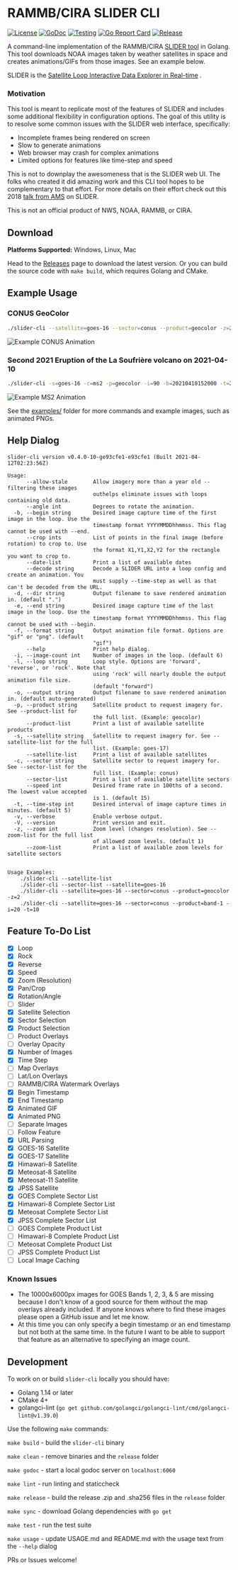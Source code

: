 # RAMMB/CIRA SLIDER CLI

[![License](https://img.shields.io/github/license/colinmcintosh/SLIDER-cli.svg)](https://github.com/colinmcintosh/SLIDER-cli/blob/main/LICENSE)
[![GoDoc](https://godoc.org/github.com/colinmcintosh/SLIDER-cli/slider?status.svg)](https://godoc.org/github.com/colinmcintosh/SLIDER-cli/slider)
[![Testing](https://github.com/colinmcintosh/SLIDER-cli/actions/workflows/build-main.yml/badge.svg?branch=main)](https://github.com/colinmcintosh/SLIDER-cli/actions/workflows/build-main.yml)
[![Go Report Card](https://goreportcard.com/badge/github.com/colinmcintosh/SLIDER-cli)](https://goreportcard.com/report/github.com/colinmcintosh/SLIDER-cli)
[![Release](https://img.shields.io/github/release/colinmcintosh/SLIDER-cli.svg)](https://github.com/colinmcintosh/SLIDER-cli/releases/latest)

A command-line implementation of the
RAMMB/CIRA [SLIDER tool](https://rammb-slider.cira.colostate.edu/)
in Golang. This tool downloads NOAA images taken by weather satellites in space and creates
animations/GIFs from those images. See an example below.

SLIDER is
the [Satellite Loop Interactive Data Explorer in Real-time](https://www.satelliteconferences.noaa.gov/2017/doc/poster/94.pdf)
.

### Motivation

This tool is meant to replicate most of the features of SLIDER and includes some additional
flexibility in configuration options. The goal of this utility is to resolve some common issues with
the SLIDER web interface, specifically:

- Incomplete frames being rendered on screen
- Slow to generate animations
- Web browser may crash for complex animations
- Limited options for features like time-step and speed

This is not to downplay the awesomeness that is the SLIDER web UI. The folks who
created it did amazing work and this CLI tool hopes to be complementary to that
effort. For more details on their effort check out this
2018 [talk from AMS](https://ams.confex.com/ams/98Annual/webprogram/Paper336810.html)
on SLIDER.

This is not an official product of NWS, NOAA, RAMMB, or CIRA.

## Download

**Platforms Supported:** Windows, Linux, Mac

Head to the [Releases](https://github.com/colinmcintosh/SLIDER-cli/releases)
page to download the latest version. Or you can build the source code with
`make build`, which requires Golang and CMake.

## Example Usage

### CONUS GeoColor

```bash
./slider-cli --satellite=goes-16 --sector=conus --product=geocolor -z=2
```

![Example CONUS Animation](examples/cira-rammb-slider---goes-16---conus---geocolor---20210407140615-20210407154115.gif)

### Second 2021 Eruption of the La Soufrière volcano on 2021-04-10

```bash
./slider-cli -s=goes-16 -c=ms2 -p=geocolor -i=90 -b=20210410152000 -t=2 --speed=10 --crop=250,250,750,750
```

![Example MS2 Animation](examples/cira-rammb-slider_goes-16_ms2_geocolor_500x500_20210410151951-20210410181751.gif)

See the [examples/](examples) folder for more commands and example images, such as animated PNGs.

## Help Dialog

```
slider-cli version v0.4.0-10-ge93cfe1-e93cfe1 (Built 2021-04-12T02:23:56Z)

Usage:
      --allow-stale        Allow imagery more than a year old -- filtering these images
                           outhelps eliminate issues with loops containing old data.
      --angle int          Degrees to rotate the animation.
  -b, --begin string       Desired image capture time of the first image in the loop. Use the
                           timestamp format YYYYMMDDhhmmss. This flag cannot be used with --end.
      --crop ints          List of points in the final image (before rotation) to crop to. Use
                           the format X1,Y1,X2,Y2 for the rectangle you want to crop to.
      --date-list          Print a list of available dates
      --decode string      Decode a SLIDER URL into a loop config and create an animation. You
                           must supply --time-step as well as that can't be decoded from the URL.
  -d, --dir string         Output filename to save rendered animation in. (default ".")
  -e, --end string         Desired image capture time of the last image in the loop. Use the
                           timestamp format YYYYMMDDhhmmss. This flag cannot be used with --begin.
  -f, --format string      Output animation file format. Options are "gif" or "png". (default
                           "gif")
      --help               Print help dialog.
  -i, --image-count int    Number of images in the loop. (default 6)
  -l, --loop string        Loop style. Options are 'forward', 'reverse', or 'rock'. Note that
                           using 'rock' will nearly double the output animation file size.
                           (default "forward")
  -o, --output string      Output filename to save rendered animation in. (default auto-generated)
  -p, --product string     Satellite product to request imagery for. See --product-list for
                           the full list. (Example: geocolor)
      --product-list       Print a list of available satellite products
  -s, --satellite string   Satellite to request imagery for. See --satellite-list for the full
                           list. (Example: goes-17)
      --satellite-list     Print a list of available satellites
  -c, --sector string      Satellite sector to request imagery for. See --sector-list for the
                           full list. (Example: conus)
      --sector-list        Print a list of available satellite sectors
      --speed int          Desired frame rate in 100ths of a second. The lowest value accepted
                           is 1. (default 15)
  -t, --time-step int      Desired interval of image capture times in minutes. (default 5)
  -v, --verbose            Enable verbose output.
  -V, --version            Print version and exit.
  -z, --zoom int           Zoom level (changes resolution). See --zoom-list for the full list
                           of allowed zoom levels. (default 1)
      --zoom-list          Print a list of available zoom levels for satellite sectors


Usage Examples:
    ./slider-cli --satellite-list
    ./slider-cli --sector-list --satellite=goes-16
    ./slider-cli --satellite=goes-16 --sector=conus --product=geocolor -z=2
    ./slider-cli --satellite=goes-16 --sector=conus --product=band-1 -i=20 -t=10
```

## Feature To-Do List

- [x] Loop
- [x] Rock
- [x] Reverse
- [x] Speed
- [x] Zoom (Resolution)
- [x] Pan/Crop
- [x] Rotation/Angle
- [ ] Slider
- [x] Satellite Selection
- [x] Sector Selection
- [x] Product Selection
- [ ] Product Overlays
- [ ] Overlay Opacity
- [x] Number of Images
- [x] Time Step
- [ ] Map Overlays
- [ ] Lat/Lon Overlays
- [ ] RAMMB/CIRA Watermark Overlays
- [x] Begin Timestamp
- [x] End Timestamp
- [x] Animated GIF
- [x] Animated PNG
- [ ] Separate Images
- [ ] Follow Feature
- [x] URL Parsing
- [x] GOES-16 Satellite
- [x] GOES-17 Satellite
- [x] Himawari-8 Satellite
- [x] Meteosat-8 Satellite
- [x] Meteosat-11 Satellite
- [x] JPSS Satellite
- [x] GOES Complete Sector List
- [x] Himawari-8 Complete Sector List
- [x] Meteosat Complete Sector List
- [x] JPSS Complete Sector List
- [ ] GOES Complete Product List
- [ ] Himawari-8 Complete Product List
- [ ] Meteosat Complete Product List
- [ ] JPSS Complete Product List
- [ ] Local Image Caching

### Known Issues

- The 10000x6000px images for GOES Bands 1, 2, 3, & 5 are missing because I don't know of a good
  source for them without the map overlays already included. If anyone knows where to find these
  images please open a GitHub issue and let me know.
- At this time you can only specify a begin timestamp or an end timestamp but not both at the same
  time. In the future I want to be able to support that feature as an alternative to specifying an
  image count.

## Development

To work on or build `slider-cli` locally you should have:

- Golang 1.14 or later
- CMake 4+
- golangci-lint (`go get github.com/golangci/golangci-lint/cmd/golangci-lint@v1.39.0`)

Use the following `make` commands:

`make build` - build the `slider-cli` binary

`make clean` - remove binaries and the `release` folder

`make godoc` - start a local godoc server on `localhost:6060`

`make lint` - run linting and staticcheck

`make release` - build the release .zip and .sha256 files in the `release` folder

`make sync` - download Golang dependencies with `go get`

`make test` - run the test suite

`make usage` - update USAGE.md and README.md with the usage text from the `--help` dialog

PRs or Issues welcome!
